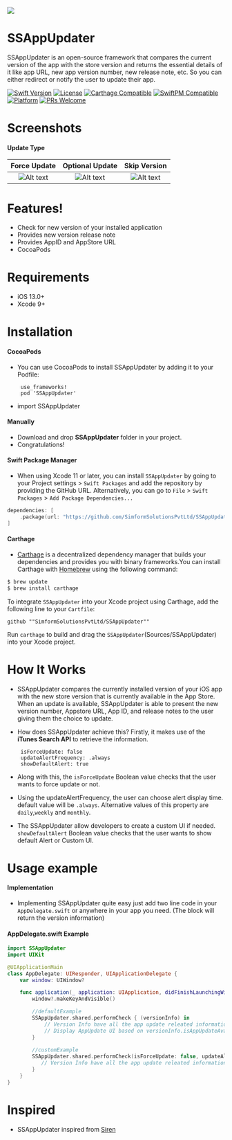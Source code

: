<a href="https://www.simform.com/"><img src="https://github.com/SimformSolutionsPvtLtd/SSToastMessage/blob/master/simformBanner.png"></a>
# SSAppUpdater


SSAppUpdater is an open-source framework that compares the current version of the app with the store version and returns the essential details of it like app URL, new app version number, new release note, etc. So you can either redirect or notify the user to update their app. 

[![Swift Version][swift-image]][swift-url]
[![License][license-image]][license-url]
[![Carthage Compatible][carthage-image]][carthage-url]
[![SwiftPM Compatible][spm-image]][spm-url]
[![Platform][platform-image]][platform-url]
[![PRs Welcome][PR-image]][PR-url]

# Screenshots
#### Update Type
| Force Update | Optional Update | Skip Version |
| :--: | :-----: | :--: |
| ![Alt text](https://github.com/SimformSolutionsPvtLtd/SSAppUpdater/blob/feature/v2.0/ForceUpdate.png?raw=true)  | ![Alt text](https://github.com/SimformSolutionsPvtLtd/SSAppUpdater/blob/feature/v2.0/OptionUpdate.png?raw=true) | ![Alt text](https://github.com/SimformSolutionsPvtLtd/SSAppUpdater/blob/feature/v2.0/skipVersion.png?raw=true) |
# Features!
  - Check for new version of your installed application
  - Provides new version release note
  - Provides AppID and AppStore URL
  - CocoaPods

# Requirements
  - iOS 13.0+
  - Xcode 9+

# Installation
#### CocoaPods
 
- You can use CocoaPods to install SSAppUpdater by adding it to your Podfile:

       use_frameworks!
       pod 'SSAppUpdater'

- import SSAppUpdater

#### Manually
-   Download and drop **SSAppUpdater** folder in your project.
-   Congratulations!

#### Swift Package Manager
-   When using Xcode 11 or later, you can install `SSAppUpdater` by going to your Project settings > `Swift Packages` and add the repository by providing the GitHub URL. Alternatively, you can go to `File` > `Swift Packages` > `Add Package Dependencies...`
```swift
dependencies: [
    .package(url: "https://github.com/SimformSolutionsPvtLtd/SSAppUpdater.git", from: "1.1.0")
]
```

####  Carthage
-   [Carthage](https://github.com/Carthage/Carthage) is a decentralized dependency manager that builds your dependencies and provides you with binary frameworks.You can install Carthage with [Homebrew](http://brew.sh/) using the following command:
```bash
$ brew update
$ brew install carthage
```
To integrate `SSAppUpdater` into your Xcode project using Carthage, add the following line to your `Cartfile`:

```ogdl
github ""SimformSolutionsPvtLtd/SSAppUpdater""
```
Run `carthage` to build and drag the `SSAppUpdater`(Sources/SSAppUpdater) into your Xcode project.

# How It Works
- SSAppUpdater compares the currently installed version of your iOS app with the new store version that is currently available in the App Store. When an update is available, SSAppUpdater is able to present the new version number, Appstore URL, App ID, and release notes to the user giving them the choice to update.

- How does SSAppUpdater achieve this? Firstly, it makes use of the **iTunes Search API** to retrieve the information.


       isForceUpdate: false           
       updateAlertFrequency: .always   
       showDefaultAlert: true         

- Along with this, the `isForceUpdate` Boolean value checks that the user wants to force update or not.
- Using the updateAlertFrequency, the user can choose alert display time. default value will be `.always`. Alternative values of this property are `daily`,`weekly` and `monthly`.
- The SSAppUpdater allow developers to create a custom UI if needed. `showDefaultAlert` Boolean value checks that the user wants to show default Alert or Custom UI.

# Usage example
#### Implementation
-   Implementing SSAppUpdater quite easy just add two line code in your `AppDelegate.swift` or anywhere in your app you need. (The block will return the version information)

#### AppDelegate.swift Example
```swift
import SSAppUpdater
import UIKit

@UIApplicationMain
class AppDelegate: UIResponder, UIApplicationDelegate {
    var window: UIWindow?

    func application(_ application: UIApplication, didFinishLaunchingWithOptions launchOptions: [UIApplication.LaunchOptionsKey : Any]? = nil) -> Bool {
        window?.makeKeyAndVisible()

        //defaultExample
        SSAppUpdater.shared.performCheck { (versionInfo) in
            // Version Info have all the app update releated information
            // Display AppUpdate UI based on versionInfo.isAppUpdateAvailable flag
        }
        
        //customExample
        SSAppUpdater.shared.performCheck(isForceUpdate: false, updateAlertFrequency: .always, showDefaultAlert: true) { (versionInfo) in
           // Version Info have all the app update releated information
        }
    }
}
```
# Inspired 
-   SSAppUpdater inspired from [Siren](https://github.com/ArtSabintsev/Siren)



[swift-image]:https://img.shields.io/badge/swift-5.0-orange.svg
[swift-url]: https://swift.org/
[carthage-image]:https://img.shields.io/badge/Carthage-compatible-4BC51D.svg?style=flat
[carthage-url]: https://github.com/Carthage/Carthage
[spm-image]:https://img.shields.io/badge/SwiftPM-compatible-brightgreen.svg
[spm-url]: https://swift.org/package-manager
[license-image]: https://img.shields.io/badge/License-MIT-blue.svg
[license-url]: LICENSE
[travis-image]: https://img.shields.io/travis/dbader/node-datadog-metrics/master.svg?style=flat-square
[travis-url]: https://travis-ci.org/dbader/node-datadog-metrics
[codebeat-image]: https://codebeat.co/assets/svg/badges/C-ffb83f-7198e9a1b7ad7f73977b0c9a5c7c3fffbfa25f262510e5681fd8f5a3188216b0.svg
[codebeat-url]: https://codebeat.co/projects/github-com-vsouza-awesomeios-com
[platform-image]:https://img.shields.io/cocoapods/p/LFAlertController.svg?style=flat
[platform-url]:http://cocoapods.org/pods/LFAlertController
[cocoa-image]:https://img.shields.io/cocoapods/v/EZSwiftExtensions.svg
[cocoa-url]:https://img.shields.io/cocoapods/v/LFAlertController.svg
[PR-image]:https://img.shields.io/badge/PRs-welcome-brightgreen.svg?style=flat-square
[PR-url]:http://makeapullrequest.com
